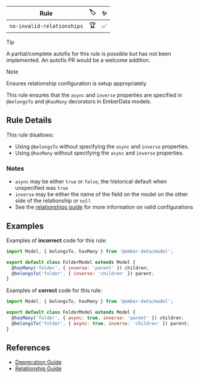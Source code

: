 | Rule | 🏷️ | ✨ |
| ---- | -- | -- |
| `no-invalid-relationships` | 🏆 | ✅ |

> [!TIP]
> A partial/complete autofix for this rule is possible but has not been implemented.
> An autofix PR would be a welcome addition.

> [!Note]
> Ensures relationship configuration is setup appropriately

This rule ensures that the `async` and `inverse` properties are specified in `@belongsTo` and `@hasMany` decorators in EmberData models.

## Rule Details

This rule disallows:

- Using `@belongsTo` without specifying the `async` and `inverse` properties.
- Using `@hasMany` without specifying the `async` and `inverse` properties.

### Notes

- `async` may be either `true` or `false`, the historical default when unspecified was `true`
- `inverse` may be either the name of the field on the model on the other side of the relationship or `null`
- See the [relationships guide](https://github.com/warp-drive-data/warp-drive/blob/main/guides/the-manual/misc/relational-data/index.md) for more information on valid configurations

## Examples

Examples of **incorrect** code for this rule:

```js
import Model, { belongsTo, hasMany } from '@ember-data/model';

export default class FolderModel extends Model {
  @hasMany('folder', { inverse: 'parent' }) children;
  @belongsTo('folder', { inverse: 'children' }) parent;
}
```

Examples of **correct** code for this rule:

```js
import Model, { belongsTo, hasMany } from '@ember-data/model';

export default class FolderModel extends Model {
  @hasMany('folder', { async: true, inverse: 'parent' }) children;
  @belongsTo('folder', { async: true, inverse: 'children' }) parent;
}
```

## References

- [Deprecation Guide](https://deprecations.emberjs.com/id/ember-data-deprecate-non-strict-relationships)
- [Relationship Guide](https://github.com/warp-drive-data/warp-drive/blob/main/guides/the-manual/misc/relational-data/index.md)
